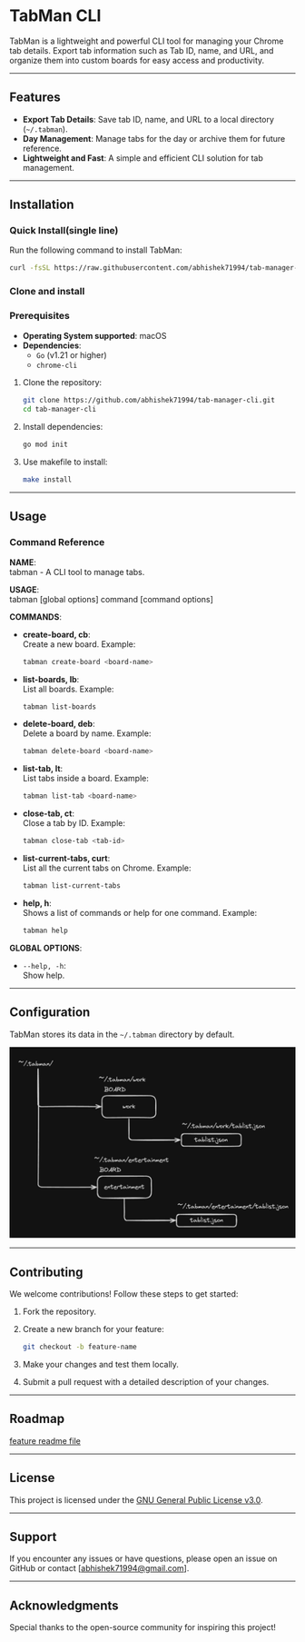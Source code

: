 # TabMan CLI

TabMan is a lightweight and powerful CLI tool for managing your Chrome tab details. Export tab information such as Tab ID, name, and URL, and organize them into custom boards for easy access and productivity.

---

## Features

- **Export Tab Details**: Save tab ID, name, and URL to a local directory (`~/.tabman`).
- **Day Management**: Manage tabs for the day or archive them for future reference.
- **Lightweight and Fast**: A simple and efficient CLI solution for tab management.

---

## Installation

### Quick Install(single line)

Run the following command to install TabMan:

```bash
curl -fsSL https://raw.githubusercontent.com/abhishek71994/tab-manager-cli/main/install.sh | bash
```

### Clone and install

### Prerequisites

- **Operating System supported**: macOS
- **Dependencies**:
  - `Go` (v1.21 or higher)
  - `chrome-cli`

1. Clone the repository:

   ```bash
   git clone https://github.com/abhishek71994/tab-manager-cli.git
   cd tab-manager-cli
   ```

2. Install dependencies:

   ```bash
   go mod init
   ```

3. Use makefile to install:

   ```bash
   make install
   ```

---

## Usage

### Command Reference

**NAME**:  
   tabman - A CLI tool to manage tabs.

**USAGE**:  
   tabman [global options] command [command options]

**COMMANDS**:

- **create-board, cb**:  
  Create a new board. Example:
  ```bash
  tabman create-board <board-name>
  ```

- **list-boards, lb**:  
  List all boards. Example:
  ```bash
  tabman list-boards
  ```

- **delete-board, deb**:  
  Delete a board by name. Example:
  ```bash
  tabman delete-board <board-name>
  ```

- **list-tab, lt**:  
  List tabs inside a board. Example:
  ```bash
  tabman list-tab <board-name>
  ```

- **close-tab, ct**:  
  Close a tab by ID. Example:
  ```bash
  tabman close-tab <tab-id>
  ```

- **list-current-tabs, curt**:  
  List all the current tabs on Chrome. Example:
  ```bash
  tabman list-current-tabs
  ```

- **help, h**:  
  Shows a list of commands or help for one command. Example:
  ```bash
  tabman help
  ```

**GLOBAL OPTIONS**:

- `--help, -h`:  
  Show help.

---

## Configuration

TabMan stores its data in the `~/.tabman` directory by default.

![image](./arch-resource/tabman-concept.jpg)

---

## Contributing

We welcome contributions! Follow these steps to get started:

1. Fork the repository.
2. Create a new branch for your feature:

   ```bash
   git checkout -b feature-name
   ```

3. Make your changes and test them locally.
4. Submit a pull request with a detailed description of your changes.

---

## Roadmap

[feature readme file](./arch-resource/feature.md)

---

## License

This project is licensed under the [GNU General Public License v3.0](LICENSE).

---

## Support

If you encounter any issues or have questions, please open an issue on GitHub or contact [abhishek71994@gmail.com].

---

## Acknowledgments

Special thanks to the open-source community for inspiring this project!
